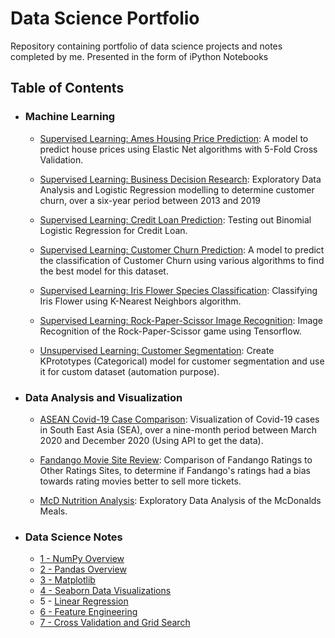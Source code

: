 # Data Science Portfolio
Repository containing portfolio of data science projects and notes completed by me. Presented in the form of iPython Notebooks

## Table of Contents

- ### Machine Learning

	- [Supervised Learning: Ames Housing Price Prediction](https://github.com/mch-fauzy/Data-Science/blob/main/Machine_Learing/Supervised_Learning/Regression/Ames_Housing_Price_Prediction/Ames%20Housing%20Price%20Prediction_Elastic_Net.ipynb): A model to predict house prices using Elastic Net algorithms with 5-Fold Cross Validation.
	
	- [Supervised Learning: Business Decision Research](https://github.com/mch-fauzy/Data-Science/blob/main/Machine_Learing/Supervised_Learning/Classification/Business_Decision_Research/Business%20Decision%20Research_Logistic%20Regression.ipynb): Exploratory Data Analysis and Logistic Regression modelling to determine customer churn, over a six-year period between 2013 and 2019
	
	- [Supervised Learning: Credit Loan Prediction](https://github.com/mch-fauzy/Data-Science/blob/main/Machine_Learing/Supervised_Learning/Classification/Credit_Loan_Prediction/Credit%20Loan%20Prediction_Logistic%20Regression.ipynb): Testing out Binomial Logistic Regression for Credit Loan.
	
	- [Supervised Learning: Customer Churn Prediction](https://github.com/mch-fauzy/Data-Science/blob/main/Machine_Learing/Supervised_Learning/Classification/Customer_Churn_Prediction/Customer_Churn_Prediction_Various_ML.ipynb): A model to predict the classification of Customer Churn using various algorithms to find the best model for this dataset.
	
	- [Supervised Learning: Iris Flower Species Classification](https://github.com/mch-fauzy/Data-Science/blob/main/Machine_Learing/Supervised_Learning/Classification/Iris_Flower_Species_Classification/Iris%20Flower_KNN.ipynb): Classifying Iris Flower using K-Nearest Neighbors algorithm.
	
	- [Supervised Learning: Rock-Paper-Scissor Image Recognition](https://github.com/mch-fauzy/Data-Science/blob/main/Machine_Learing/Supervised_Learning/Classification/Rock_Paper_Scissor_Image_Recognition/Rock-Paper-Scissor_Tensorflow.ipynb): Image Recognition of the Rock-Paper-Scissor game using Tensorflow.
	
  	- [Unsupervised Learning: Customer Segmentation](https://github.com/mch-fauzy/Data-Science/blob/main/Machine_Learing/Unsupervised_Learning/Clustering/Customer_Segmentation/Customer%20Segmentation_KPrototypes.ipynb): Create KPrototypes (Categorical) model for customer segmentation and use it for custom dataset (automation purpose).


- ### Data Analysis and Visualization

	- [ASEAN Covid-19 Case Comparison](https://github.com/mch-fauzy/Data-Science/blob/main/Data_Analysis_and_Visualization/ASEAN_Covid_19_Case_Comparison_via_API/ASEAN%20Covid-19%20Case%20Comparison_via_API.ipynb): Visualization of Covid-19 cases in South East Asia (SEA), over a nine-month period between March 2020 and December 2020 (Using API to get the data).
	
	- [Fandango Movie Site Review](https://github.com/mch-fauzy/Data-Science/blob/main/Data_Analysis_and_Visualization/Fandango_Movies_Site_Review/Fandango%20Movies%20Site%20Review.ipynb): Comparison of Fandango Ratings to Other Ratings Sites, to determine if Fandango's ratings had a bias towards rating movies better to sell more tickets.
	
	- [McD Nutrition Analysis](https://github.com/mch-fauzy/Data-Science/blob/main/Data_Analysis_and_Visualization/McD_Nutrition_Analysis/McD_Nutrition_Analysis.ipynb): Exploratory Data Analysis of the McDonalds Meals.


- ### Data Science Notes
	- [1 - NumPy Overview](https://github.com/mch-fauzy/Data-Science/blob/main/Data_Science_Notes/1_Numpy/1%20-%20NumPy%20Overview.ipynb)
	- [2 - Pandas Overview](https://github.com/mch-fauzy/Data-Science/blob/main/Data_Science_Notes/2_Pandas/2%20-%20Pandas%20Overview.ipynb)
	- [3 - Matplotlib](https://github.com/mch-fauzy/Data-Science/blob/main/Data_Science_Notes/3_Matplotlib/3%20-%20Matplotlib.ipynb)
	- [4 - Seaborn Data Visualizations](https://github.com/mch-fauzy/Data-Science/blob/main/Data_Science_Notes/4_Seaborn_Data_Visualizations/4%20-%20Seaborn%20Data%20Visualizations.ipynb)
	- 5 - [Linear Regression](https://github.com/mch-fauzy/Data-Science/blob/main/Data_Science_Notes/5_Linear_Regression/5_Linear_Regression.ipynb)
	- [6 - Feature Engineering](https://github.com/mch-fauzy/Data-Science/blob/main/Data_Science_Notes/6_Feature_Engineering/6_Feature_Engineering_and_Data_Preparation.ipynb)
	- [7 - Cross Validation and Grid Search](https://github.com/mch-fauzy/Data-Science/blob/main/Data_Science_Notes/7_Cross_Validation_and_Grid_Search/7_Cross_Validation_and_Grid_Search.ipynb)
	
